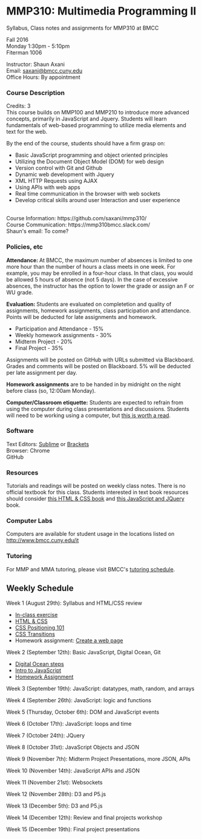 # MMP310: Multimedia Programming II
Syllabus, Class notes and assignments for MMP310 at BMCC


Fall 2016 <br/>
Monday 1:30pm - 5:10pm <br/>
Fiterman 1006 <br/> 

Instructor: Shaun Axani <br/>
Email: saxani@bmcc.cuny.edu <br/>
Office Hours: By appointment <br/>

<h3> Course Description </h3>
Credits: 3 <br/>
This course builds on MMP100 and MMP210 to introduce more advanced concepts, primarily in JavaScript and Jquery. Students will learn fundamentals of web-based programming to utilize media elements and text for the web. <br/>

By the end of the course, students should have a firm grasp on: <br/>
<ul>
<li>Basic JavaScript programming and object oriented principles</li>
<li>Utilizing the Document Object Model (DOM) for web design </li>
<li>Version control with Git and Github </li>
<li>Dynamic web development with Jquery </li>
<li>XML HTTP Requests using AJAX </li>
<li>Using APIs with web apps </li>
<li>Real time communication in the browser with web sockets</li>
<li>Develop critical skills around user Interaction and user experience </li>
</ul>

<br/>
Course Information: https://github.com/saxani/mmp310/ <br/>
Course Communication: https://mmp310bmcc.slack.com/ <br/>
Shaun's email: To come?
<br/>

<h3>Policies, etc </h3>

<b>Attendance: </b>At BMCC, the maximum number of absences is limited to one more hour than the number of hours a class meets in one week. For example, you may be enrolled in a four-hour class. In that class, you would be allowed 5 hours of absence (not 5 days). In the case of excessive absences, the instructor has the option to lower the grade or assign an F or WU grade.
</br>

<b>Evaluation: </b>Students are evaluated on completetion and quality of assignments, homework assignments, class participation and attendance. Points will be deducted for late assignments and homework. <br/>
<ul>
  <li>Participation and Attendance - 15%</li>
  <li>Weekly homework assignments - 30%</li>
  <li>Midterm Project - 20%</li>
  <li>Final Project - 35%</li>
</ul>

Assignments will be posted on GitHub with URLs submitted via Blackboard. Grades and comments will be posted on Blackboard. 5% will be deducted per late assignment per day. 
<br/>

<b>Homework assignments</b> are to be handed in by midnight on the night before class (so, 12:00am Monday). <br/>

<b>Computer/Classroom etiquette:</b> Students are expected to refrain from using the computer during class presentations and discussions. Students will need to be working using a computer, but <a href="https://medium.com/@cshirky/why-i-just-asked-my-students-to-put-their-laptops-away-7f5f7c50f368#.sxywlun1f">this is worth a read</a>.

<h3>Software</h3>

Text Editors: <a href="https://www.sublimetext.com/" target="_blank">Sublime</a> or <a href="http://brackets.io/" target="_blank">Brackets</a> <br />
Browser: Chrome <br />
GitHub
<br/>

<h3>Resources</h3>

Tutorials and readings will be posted on weekly class notes. There is no official textbook for this class. Students interested in text book resources should consider <a href="http://www.htmlandcssbook.com/" target="_blank">this HTML & CSS book</a> and <a href="http://www.htmlandcssbook.com/" target="_blank">this JavaScript and JQuery</a> book. 

<h3>Computer Labs</h3>

Computers are available for student usage in the locations listed on http://www.bmcc.cuny.edu/it

<h3>Tutoring</h3>

For MMP and MMA tutoring, please visit BMCC's <a href="http://www.bmcc.cuny.edu/lrc/schedule.jsp" target="_blank">tutoring schedule</a>.

<h2>Weekly Schedule</h2>
Week 1 (August 29th): Syllabus and HTML/CSS review
<ul>
<li><a href="https://github.com/saxani/mmp310/tree/master/Week%201">In-class exercise</a></li>
<li><a href="https://docs.google.com/presentation/d/1nzqk6-i4EYoavxRnHHQqLUZv6hMBsCahqatzl1WTp4k/edit?usp=sharing">HTML & CSS</a></li>
<li><a href="http://alistapart.com/article/css-positioning-101">CSS Positioning 101</a></li>
<li><a href="https://developer.mozilla.org/en-US/docs/Web/CSS/CSS_Transitions/Using_CSS_transitions">CSS Transitions</a></li>
<li>Homework assignment: <a href="https://github.com/saxani/mmp310/tree/master/Week%201">Create a web page</a></li>
</ul>

Week 2 (September 12th): Basic JavaScript, Digital Ocean, Git
<ul>
<li><a href="https://docs.google.com/presentation/d/1m9d10sPCetznteG4g8kfo4rjr2xW5Knkh4x2u_3gdj8/edit#slide=id.p">Digital Ocean steps</a></li>
<li><a href="http://104.131.210.180:8080/index.html">Intro to JavaScript</a></li>
<li><a href="https://github.com/saxani/mmp310/tree/master/week-2">Homework Assignment</a></li>

</ul>

Week 3 (September 19th): JavaScript: datatypes, math, random, and arrays

Week 4 (September 26th): JavaScript: logic and functions

Week 5 (Thursday, October 6th): DOM and JavaScript events

Week 6 (October 17th): JavaScript: loops and time

Week 7 (October 24th): JQuery

Week 8 (October 31st): JavaScript Objects and JSON

Week 9 (November 7th): Midterm Project Presentations, more JSON, APIs

Week 10 (November 14th): JavaScript APIs and JSON

Week 11 (November 21st): Websockets

Week 12 (November 28th): D3 and P5.js

Week 13 (December 5th): D3 and P5.js

Week 14 (December 12th): Review and final projects workshop

Week 15 (December 19th): Final project presentations

